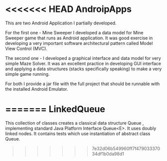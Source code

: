 <<<<<<< HEAD
AndroipApps
===========

This are two Android Application I partially developed. 

For the first one - Mine Sweeper I developed a data model for  Mine Sweeper game that runs as Android application. It was good exercise in developing a very important software architectural pattern called Model View Control (MVC).

The second one - I developed a graphical interface and data model for very simple Maze Solver. It was an excellent practice in developing GUI interface and applying a data structures (stacks specifically speaking) to make a very simple game running. 

For both I provide a jar file with the full project that should be runnable with the installed Android Emulator. 

=======
LinkedQueue
===========

This collection of classes creates a classical data structure Queue , implementing standard Java Platform Interface Queue&lt;E>. It uses doubly linked nodes. 
It contains tests which use instantiation of abstract class Queue. 
>>>>>>> 7e32d06b549960ff7f47903337034df1b0da98d1
